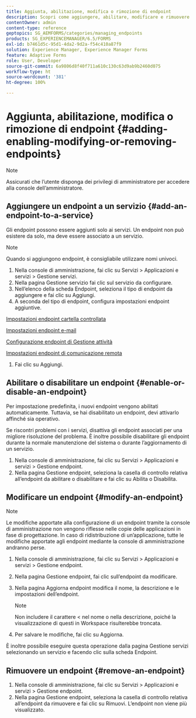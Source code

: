 ```yaml
---
title: Aggiunta, abilitazione, modifica o rimozione di endpoint
description: Scopri come aggiungere, abilitare, modificare e rimuovere endpoint.
contentOwner: admin
content-type: reference
geptopics: SG_AEMFORMS/categories/managing_endpoints
products: SG_EXPERIENCEMANAGER/6.5/FORMS
exl-id: b7461d5c-95d1-4da2-9d2a-f54c410a87f9
solution: Experience Manager, Experience Manager Forms
feature: Adaptive Forms
role: User, Developer
source-git-commit: 6a9806d8f40f711a610c130c63d9ab9b2460d075
workflow-type: ht
source-wordcount: '381'
ht-degree: 100%

---
```


# Aggiunta, abilitazione, modifica o rimozione di endpoint {#adding-enabling-modifying-or-removing-endpoints}

>[!NOTE]
> 
> Assicurati che l’utente disponga dei privilegi di amministratore per accedere alla console dell’amministratore.

## Aggiungere un endpoint a un servizio {#add-an-endpoint-to-a-service}

Gli endpoint possono essere aggiunti solo ai servizi. Un endpoint non può esistere da solo, ma deve essere associato a un servizio.

>[!NOTE]
>
>Quando si aggiungono endpoint, è consigliabile utilizzare nomi univoci.

1. Nella console di amministrazione, fai clic su Servizi > Applicazioni e servizi > Gestione servizi.
1. Nella pagina Gestione servizio fai clic sul servizio da configurare.
1. Nell’elenco della scheda Endpoint, seleziona il tipo di endpoint da aggiungere e fai clic su Aggiungi.
1. A seconda del tipo di endpoint, configura impostazioni endpoint aggiuntive.

[Impostazioni endpoint cartella controllata](/help/forms/using/admin-help/configuring-watched-folder-endpoints.md#watched-folder-endpoint-settings)

[Impostazioni endpoint e-mail](/help/forms/using/admin-help/configuring-email-endpoints.md#email-endpoint-settings)

[Configurazione endpoint di Gestione attività](/help/forms/using/admin-help/configuring-task-manager-endpoints.md#configuring-task-manager-endpoints)

[Impostazioni endpoint di comunicazione remota](/help/forms/using/admin-help/configuring-remoting-endpoints.md#remoting-endpoint-settings)

1. Fai clic su Aggiungi.

## Abilitare o disabilitare un endpoint {#enable-or-disable-an-endpoint}

Per impostazione predefinita, i nuovi endpoint vengono abilitati automaticamente. Tuttavia, se hai disabilitato un endpoint, devi attivarlo affinché sia operativo.

Se riscontri problemi con i servizi, disattiva gli endpoint associati per una migliore risoluzione del problema. È inoltre possibile disabilitare gli endpoint durante la normale manutenzione del sistema o durante l’aggiornamento di un servizio.

1. Nella console di amministrazione, fai clic su Servizi > Applicazioni e servizi > Gestione endpoint.
1. Nella pagina Gestione endpoint, seleziona la casella di controllo relativa all’endpoint da abilitare o disabilitare e fai clic su Abilita o Disabilita.

## Modificare un endpoint {#modify-an-endpoint}

>[!NOTE]
>
>Le modifiche apportate alla configurazione di un endpoint tramite la console di amministrazione non vengono riflesse nelle copie delle applicazioni in fase di progettazione. In caso di ridistribuzione di un’applicazione, tutte le modifiche apportate agli endpoint mediante la console di amministrazione andranno perse.

1. Nella console di amministrazione, fai clic su Servizi > Applicazioni e servizi > Gestione endpoint.
1. Nella pagina Gestione endpoint, fai clic sull’endpoint da modificare.
1. Nella pagina Aggiorna endpoint modifica il nome, la descrizione e le impostazioni dell’endpoint.

   >[!NOTE]
   >
   >Non includere il carattere &lt; nel nome o nella descrizione, poiché la visualizzazione di questi in Workspace risulterebbe troncata.

1. Per salvare le modifiche, fai clic su Aggiorna.

È inoltre possibile eseguire questa operazione dalla pagina Gestione servizi selezionando un servizio e facendo clic sulla scheda Endpoint.

## Rimuovere un endpoint {#remove-an-endpoint}

1. Nella console di amministrazione, fai clic su Servizi > Applicazioni e servizi > Gestione endpoint.
1. Nella pagina Gestione endpoint, seleziona la casella di controllo relativa all’endpoint da rimuovere e fai clic su Rimuovi. L’endpoint non viene più visualizzato.
